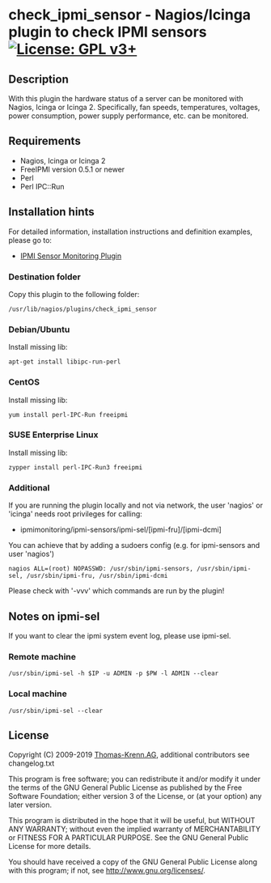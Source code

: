 # check_ipmi_sensor - Nagios/Icinga plugin to check IPMI sensors [![License: GPL v3+](https://img.shields.io/badge/License-GPL%20v3%2B-blue.svg)](https://www.gnu.org/licenses/gpl-3.0)

## Description
With this plugin the hardware status of a server can be monitored with Nagios, Icinga or Icinga 2. Specifically, fan speeds, temperatures, voltages, power consumption, power supply performance, etc. can be monitored.

## Requirements
* Nagios, Icinga or Icinga 2
* FreeIPMI version 0.5.1 or newer
* Perl
* Perl IPC::Run

## Installation hints
For detailed information, installation instructions and definition examples, please go to:

* [IPMI Sensor Monitoring Plugin](https://www.thomas-krenn.com/en/wiki/IPMI_Sensor_Monitoring_Plugin)

### Destination folder
Copy this plugin to the following folder:

	/usr/lib/nagios/plugins/check_ipmi_sensor

### Debian/Ubuntu
Install missing lib:

	apt-get install libipc-run-perl

### CentOS
Install missing lib:

	yum install perl-IPC-Run freeipmi
	
### SUSE Enterprise Linux
Install missing lib:

	zypper install perl-IPC-Run3 freeipmi

### Additional
If you are running the plugin locally and not via network, the user 'nagios' or 'icinga'
needs root privileges for calling:
* ipmimonitoring/ipmi-sensors/ipmi-sel/[ipmi-fru]/[ipmi-dcmi]

You can achieve that by adding a sudoers config (e.g. for ipmi-sensors and user 'nagios')

	nagios ALL=(root) NOPASSWD: /usr/sbin/ipmi-sensors, /usr/sbin/ipmi-sel, /usr/sbin/ipmi-fru, /usr/sbin/ipmi-dcmi

Please check with '-vvv' which commands are run by the plugin!

## Notes on ipmi-sel
If you want to clear the ipmi system event log, please use ipmi-sel.

### Remote machine
	/usr/sbin/ipmi-sel -h $IP -u ADMIN -p $PW -l ADMIN --clear

### Local machine
	/usr/sbin/ipmi-sel --clear

## License
Copyright (C) 2009-2019 [Thomas-Krenn.AG](https://www.thomas-krenn.com/en/index.html),
additional contributors see changelog.txt

This program is free software; you can redistribute it and/or modify it under
the terms of the GNU General Public License as published by the Free Software
Foundation; either version 3 of the License, or (at your option) any later
version.
 
This program is distributed in the hope that it will be useful, but WITHOUT
ANY WARRANTY; without even the implied warranty of MERCHANTABILITY or FITNESS
FOR A PARTICULAR PURPOSE. See the GNU General Public License for more
details.
 
You should have received a copy of the GNU General Public License along with
this program; if not, see <http://www.gnu.org/licenses/>.
